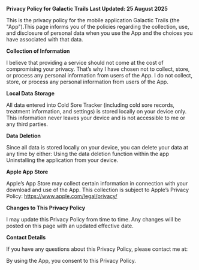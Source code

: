 **Privacy Policy for Galactic Trails Last Updated: 25 August 2025**

This is the privacy policy for the mobile application Galactic Trails (the "App").This page informs you of the policies regarding the collection, use, and disclosure of personal data when you use the App and the choices you have associated with that data.

**Collection of Information**

I believe that providing a service should not come at the cost of compromising your privacy. That’s why I have chosen not to collect, store, or process any personal information from users of the App. I do not collect, store, or process any personal information from users of the App. 

**Local Data Storage**

All data entered into Cold Sore Tracker (including cold sore records, treatment information, and settings) is stored locally on your device only. This information never leaves your device and is not accessible to me or any third parties.

**Data Deletion**

Since all data is stored locally on your device, you can delete your data at any time by either: Using the data deletion function within the app Uninstalling the application from your device.

**Apple App Store**

Apple’s App Store may collect certain information in connection with your download and use of the App. This collection is subject to Apple’s Privacy Policy: https://www.apple.com/legal/privacy/

**Changes to This Privacy Policy**

I may update this Privacy Policy from time to time. Any changes will be posted on this page with an updated effective date.

**Contact Details**

If you have any questions about this Privacy Policy, please contact me at: 

By using the App, you consent to this Privacy Policy.
